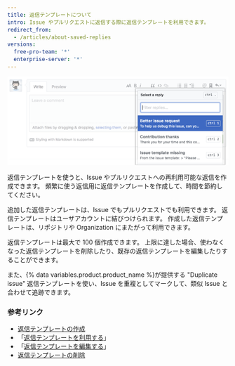 ```yaml
---
title: 返信テンプレートについて
intro: Issue やプルリクエストに返信する際に返信テンプレートを利用できます。
redirect_from:
  - /articles/about-saved-replies
versions:
  free-pro-team: '*'
  enterprise-server: '*'
---
```


![返信テンプレート](/assets/images/help/settings/saved-replies.png)

返信テンプレートを使うと、Issue やプルリクエストへの再利用可能な返信を作成できます。 頻繁に使う返信用に返信テンプレートを作成して、時間を節約してください。

追加した返信テンプレートは、Issue でもプルリクエストでも利用できます。 返信テンプレートはユーザアカウントに結びつけられます。 作成した返信テンプレートは、リポジトリや Organization にまたがって利用できます。

返信テンプレートは最大で 100 個作成できます。 上限に達した場合、使わなくなった返信テンプレートを削除したり、既存の返信テンプレートを編集したりすることができます。

また、{% data variables.product.product_name %}が提供する "Duplicate issue" 返信テンプレートを使い、Issue を重複としてマークして、類似 Issue と合わせて追跡できます。

### 参考リンク

- [返信テンプレートの作成](/articles/creating-a-saved-reply)
- 「[返信テンプレートを利用する](/articles/using-saved-replies)」
- 「[返信テンプレートを編集する](/articles/editing-a-saved-reply)」
- [返信テンプレートの削除](/articles/deleting-a-saved-reply)
